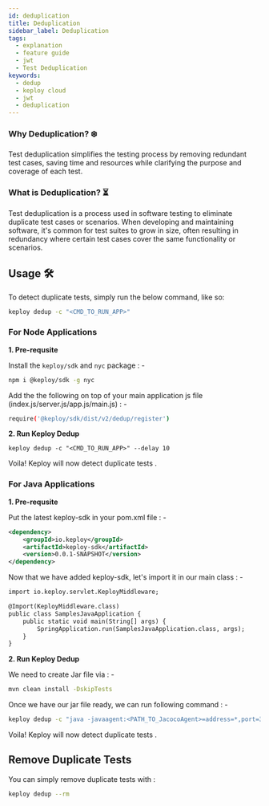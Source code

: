```yaml
---
id: deduplication
title: Deduplication
sidebar_label: Deduplication
tags:
  - explanation
  - feature guide
  - jwt
  - Test Deduplication
keywords:
  - dedup
  - keploy cloud
  - jwt
  - deduplication
---
```


### Why Deduplication? ❄️

Test deduplication simplifies the testing process by removing redundant test cases, saving time and resources while clarifying the purpose and coverage of each test.

### What is Deduplication? ⏳

Test deduplication is a process used in software testing to eliminate duplicate test cases or scenarios. When developing and maintaining software, it's common for test suites to grow in size, often resulting in redundancy where certain test cases cover the same functionality or scenarios.

## Usage 🛠️

To detect duplicate tests, simply run the below command, like so:

```bash
keploy dedup -c "<CMD_TO_RUN_APP>"
```

### For Node Applications

**1. Pre-requsite**

Install the `keploy/sdk` and `nyc` package : -

```bash
npm i @keploy/sdk -g nyc
```

Add the the following on top of your main application js file (index.js/server.js/app.js/main.js) : -

```bash
require('@keploy/sdk/dist/v2/dedup/register')
```

**2. Run Keploy Dedup**

```
keploy dedup -c "<CMD_TO_RUN_APP>" --delay 10
```

Voila! Keploy will now detect duplicate tests .

### For Java Applications

**1. Pre-requsite**

Put the latest keploy-sdk in your pom.xml file : -

```xml
<dependency>
    <groupId>io.keploy</groupId>
    <artifactId>keploy-sdk</artifactId>
    <version>0.0.1-SNAPSHOT</version>
</dependency>
```

Now that we have added keploy-sdk, let's import it in our main class : -

```xml
import io.keploy.servlet.KeployMiddleware;

@Import(KeployMiddleware.class)
public class SamplesJavaApplication {
    public static void main(String[] args) {
        SpringApplication.run(SamplesJavaApplication.class, args);
    }
}
```

**2. Run Keploy Dedup**

We need to create Jar file via : -

```bash
mvn clean install -DskipTests
```

Once we have our jar file ready, we can run following command : -

```bash
keploy dedup -c "java -javaagent:<PATH_TO_JacocoAgent>=address=*,port=36320,destfile=jacoco-it.exec,output=tcpserver -jar <PATH_TO_JAR_FILE>"  --delay 10
```

Voila! Keploy will now detect duplicate tests .

## Remove Duplicate Tests

You can simply remove duplicate tests with :

```bash
keploy dedup --rm
```
